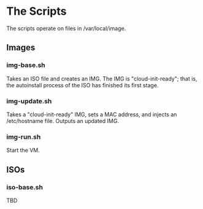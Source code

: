
The Scripts
====

The scripts operate on files in /var/local/image.

Images
----

### img-base.sh

Takes an ISO file and creates an IMG.  The IMG is "cloud-init-ready"; that is, the autoinstall process of the ISO has finished its first stage.


### img-update.sh

Takes a "cloud-init-ready" IMG, sets a MAC address, and injects an /etc/hostname file.  Outputs an updated IMG.


### img-run.sh

Start the VM.


ISOs
----

### iso-base.sh

TBD